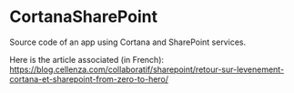 # CortanaSharePoint
Source code of an app using Cortana and SharePoint services.

Here is the article associated (in French):
https://blog.cellenza.com/collaboratif/sharepoint/retour-sur-levenement-cortana-et-sharepoint-from-zero-to-hero/
